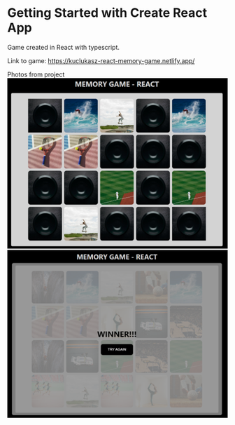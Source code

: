 # Getting Started with Create React App

Game created in React with typescript.

Link to game:
https://kuclukasz-react-memory-game.netlify.app/

Photos from project
<img src="./projectImages/reactMemoryGame.png">
<img src="./projectImages/reactMemoryGameEnd.png">
